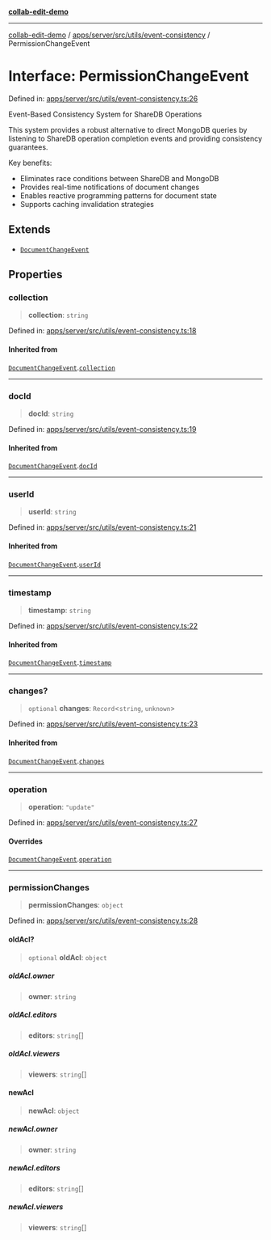 [**collab-edit-demo**](../../../../../../README.md)

***

[collab-edit-demo](../../../../../../README.md) / [apps/server/src/utils/event-consistency](../README.md) / PermissionChangeEvent

# Interface: PermissionChangeEvent

Defined in: [apps/server/src/utils/event-consistency.ts:26](https://github.com/austyle-io/pub-sub-demo/blob/facd25f09850fc4e78e94ce267c52e173d869933/apps/server/src/utils/event-consistency.ts#L26)

Event-Based Consistency System for ShareDB Operations

This system provides a robust alternative to direct MongoDB queries by listening
to ShareDB operation completion events and providing consistency guarantees.

Key benefits:
- Eliminates race conditions between ShareDB and MongoDB
- Provides real-time notifications of document changes
- Enables reactive programming patterns for document state
- Supports caching invalidation strategies

## Extends

- [`DocumentChangeEvent`](DocumentChangeEvent.md)

## Properties

### collection

> **collection**: `string`

Defined in: [apps/server/src/utils/event-consistency.ts:18](https://github.com/austyle-io/pub-sub-demo/blob/facd25f09850fc4e78e94ce267c52e173d869933/apps/server/src/utils/event-consistency.ts#L18)

#### Inherited from

[`DocumentChangeEvent`](DocumentChangeEvent.md).[`collection`](DocumentChangeEvent.md#collection)

***

### docId

> **docId**: `string`

Defined in: [apps/server/src/utils/event-consistency.ts:19](https://github.com/austyle-io/pub-sub-demo/blob/facd25f09850fc4e78e94ce267c52e173d869933/apps/server/src/utils/event-consistency.ts#L19)

#### Inherited from

[`DocumentChangeEvent`](DocumentChangeEvent.md).[`docId`](DocumentChangeEvent.md#docid)

***

### userId

> **userId**: `string`

Defined in: [apps/server/src/utils/event-consistency.ts:21](https://github.com/austyle-io/pub-sub-demo/blob/facd25f09850fc4e78e94ce267c52e173d869933/apps/server/src/utils/event-consistency.ts#L21)

#### Inherited from

[`DocumentChangeEvent`](DocumentChangeEvent.md).[`userId`](DocumentChangeEvent.md#userid)

***

### timestamp

> **timestamp**: `string`

Defined in: [apps/server/src/utils/event-consistency.ts:22](https://github.com/austyle-io/pub-sub-demo/blob/facd25f09850fc4e78e94ce267c52e173d869933/apps/server/src/utils/event-consistency.ts#L22)

#### Inherited from

[`DocumentChangeEvent`](DocumentChangeEvent.md).[`timestamp`](DocumentChangeEvent.md#timestamp)

***

### changes?

> `optional` **changes**: `Record`\<`string`, `unknown`\>

Defined in: [apps/server/src/utils/event-consistency.ts:23](https://github.com/austyle-io/pub-sub-demo/blob/facd25f09850fc4e78e94ce267c52e173d869933/apps/server/src/utils/event-consistency.ts#L23)

#### Inherited from

[`DocumentChangeEvent`](DocumentChangeEvent.md).[`changes`](DocumentChangeEvent.md#changes)

***

### operation

> **operation**: `"update"`

Defined in: [apps/server/src/utils/event-consistency.ts:27](https://github.com/austyle-io/pub-sub-demo/blob/facd25f09850fc4e78e94ce267c52e173d869933/apps/server/src/utils/event-consistency.ts#L27)

#### Overrides

[`DocumentChangeEvent`](DocumentChangeEvent.md).[`operation`](DocumentChangeEvent.md#operation)

***

### permissionChanges

> **permissionChanges**: `object`

Defined in: [apps/server/src/utils/event-consistency.ts:28](https://github.com/austyle-io/pub-sub-demo/blob/facd25f09850fc4e78e94ce267c52e173d869933/apps/server/src/utils/event-consistency.ts#L28)

#### oldAcl?

> `optional` **oldAcl**: `object`

##### oldAcl.owner

> **owner**: `string`

##### oldAcl.editors

> **editors**: `string`[]

##### oldAcl.viewers

> **viewers**: `string`[]

#### newAcl

> **newAcl**: `object`

##### newAcl.owner

> **owner**: `string`

##### newAcl.editors

> **editors**: `string`[]

##### newAcl.viewers

> **viewers**: `string`[]
